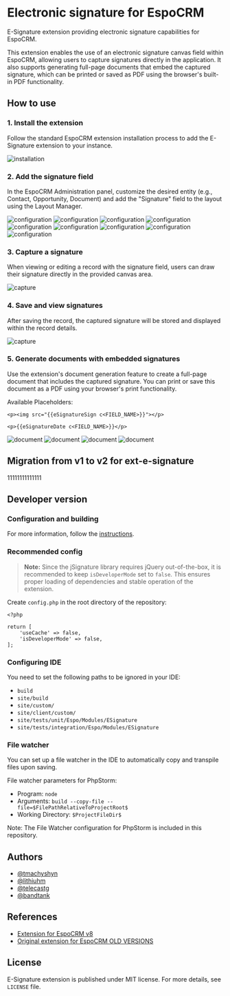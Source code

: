 # Electronic signature for EspoCRM

E-Signature extension providing electronic signature capabilities for EspoCRM.

This extension enables the use of an electronic signature canvas field within EspoCRM, allowing users to capture signatures directly in the application. It also supports generating full-page documents that embed the captured signature, which can be printed or saved as PDF using the browser's built-in PDF functionality.

## How to use

### 1. Install the extension

Follow the standard EspoCRM extension installation process to add the E-Signature extension to your instance.

![installation](docs/images/installation.png?raw=true)

### 2. Add the signature field

In the EspoCRM Administration panel, customize the desired entity (e.g., Contact, Opportunity, Document) and add the "Signature" field to the layout using the Layout Manager.

![configuration](docs/images/configuration-1.png?raw=true)
![configuration](docs/images/configuration-2.png?raw=true)
![configuration](docs/images/configuration-3.png?raw=true)
![configuration](docs/images/configuration-4.png?raw=true)
![configuration](docs/images/configuration-5.png?raw=true)
![configuration](docs/images/configuration-6.png?raw=true)
![configuration](docs/images/configuration-7.png?raw=true)
![configuration](docs/images/configuration-8.png?raw=true)
![configuration](docs/images/configuration-9.png?raw=true)

### 3. Capture a signature

When viewing or editing a record with the signature field, users can draw their signature directly in the provided canvas area.

![capture](docs/images/capture-1.png?raw=true)

### 4. Save and view signatures

After saving the record, the captured signature will be stored and displayed within the record details.

![capture](docs/images/capture-2.png?raw=true)

### 5. Generate documents with embedded signatures

Use the extension's document generation feature to create a full-page document that includes the captured signature. You can print or save this document as a PDF using your browser's print functionality.

Available Placeholders:

```
<p><img src="{{eSignatureSign c<FIELD_NAME>}}"></p>

<p>{{eSignatureDate c<FIELD_NAME>}}</p>
```

![document](docs/images/document-1.png?raw=true)
![document](docs/images/document-2.png?raw=true)
![document](docs/images/document-3.png?raw=true)
![document](docs/images/document-4.png?raw=true)

## Migration from v1 to v2 for ext-e-signature

11111111111111

## Developer version

### Configuration and building

For more information, follow the [instructions](https://github.com/espocrm/ext-template?tab=readme-ov-file#configuration).

### Recommended config

> **Note:** Since the jSignature library requires jQuery out-of-the-box, it is recommended to keep `isDeveloperMode` set to `false`. This ensures proper loading of dependencies and stable operation of the extension.

Create `config.php` in the root directory of the repository:

```
<?php

return [
    'useCache' => false,
    'isDeveloperMode' => false,
];
```

### Configuring IDE

You need to set the following paths to be ignored in your IDE:

* `build`
* `site/build`
* `site/custom/`
* `site/client/custom/`
* `site/tests/unit/Espo/Modules/ESignature`
* `site/tests/integration/Espo/Modules/ESignature`

### File watcher

You can set up a file watcher in the IDE to automatically copy and transpile files upon saving.

File watcher parameters for PhpStorm:

* Program: `node`
* Arguments: `build --copy-file --file=$FilePathRelativeToProjectRoot$`
* Working Directory: `$ProjectFileDir$`

Note: The File Watcher configuration for PhpStorm is included in this repository.

## Authors

- [@tmachyshyn](https://github.com/tmachyshyn)
- [@lithiuhm](https://github.com/Lithiuhm)
- [@telecastg](https://github.com/telecastg)
- [@bandtank](https://github.com/bandtank)

## References

- [Extension for EspoCRM v8](https://github.com/Lithiuhm/eSignature-extension-for-Espocrm)
- [Original extension for EspoCRM OLD VERSIONS](https://github.com/EspoCRM-Custom-Modules/eSignature-for-Documents/tree/master)

## License

E-Signature extension is published under MIT license. For more details, see `LICENSE` file.

